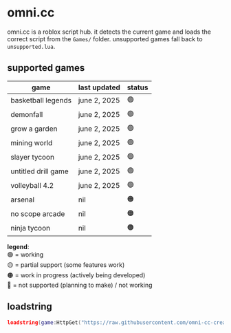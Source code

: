 # omni.cc
omni.cc is a roblox script hub. it detects the current game and loads the correct script from the `Games/` folder. unsupported games fall back to `unsupported.lua`.


## supported games
| game                 | last updated     | status |
|----------------------|------------------|--------|
| basketball legends   | june 2, 2025     | 🟢     |
| demonfall            | june 2, 2025     | 🟢     |
| grow a garden        | june 2, 2025     | 🟢     |
| mining world         | june 2, 2025     | 🟢     |
| slayer tycoon        | june 2, 2025     | 🟢     |
| untitled drill game  | june 2, 2025     | 🟢     |
| volleyball 4.2       | june 2, 2025     | 🟢     |
| arsenal              | nil              | 🟠     |
| no scope arcade      | nil              | 🟠     |
| ninja tycoon         | nil              | 🟠     |

**legend**:  
🟢 = working  
🟡 = partial support (some features work)  
🟠 = work in progress (actively being developed)  
🔴 = not supported (planning to make) / not working



## loadstring
```lua
loadstring(game:HttpGet("https://raw.githubusercontent.com/omni-cc-create/omni.cc/main/loader.lua"))()
```

